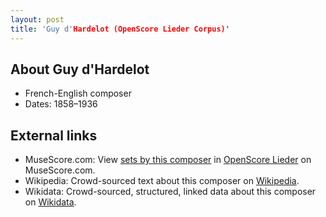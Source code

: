 ```yaml
---
layout: post
title: 'Guy d'Hardelot (OpenScore Lieder Corpus)'
---
```


## About Guy d'Hardelot

- French-English composer
- Dates: 1858–1936

## External links

- MuseScore.com: View [sets by this composer] in [OpenScore Lieder] on MuseScore.com.
- Wikipedia: Crowd-sourced text about this composer on [Wikipedia].
- Wikidata: Crowd-sourced, structured, linked data about this composer on [Wikidata].

[Wikipedia]: https://en.wikipedia.org/wiki/Guy_d'Hardelot
[Wikidata]: https://www.wikidata.org/wiki/Q5622702
[sets by this composer]: https://musescore.com/openscore-lieder-corpus/sets?order=title&text=Hardelot,+Guy
[OpenScore Lieder]: https://musescore.com/openscore-lieder-corpus

